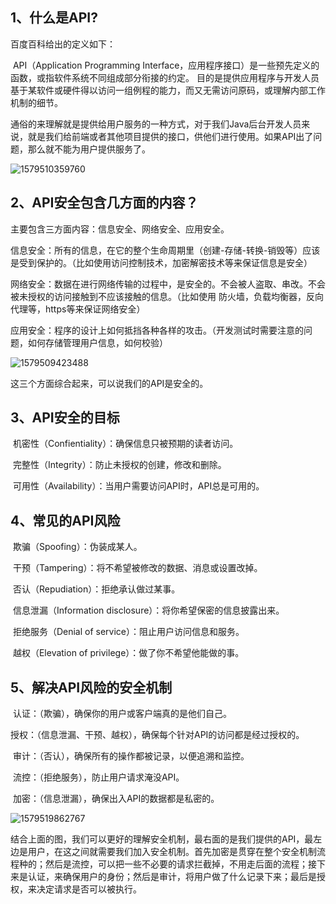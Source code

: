 ## 1、什么是API?

百度百科给出的定义如下：

​		API（Application Programming Interface，应用程序接口）是一些预先定义的函数，或指软件系统不同组成部分衔接的约定。 目的是提供应用程序与开发人员基于某软件或硬件得以访问一组例程的能力，而又无需访问原码，或理解内部工作机制的细节。

​		通俗的来理解就是提供给用户服务的一种方式，对于我们Java后台开发人员来说，就是我们给前端或者其他项目提供的接口，供他们进行使用。如果API出了问题，那么就不能为用户提供服务了。

![1579510359760](C:\Users\caofanqi\AppData\Roaming\Typora\typora-user-images\1579510359760.png)



## 2、API安全包含几方面的内容？

主要包含三方面内容：信息安全、网络安全、应用安全。

​		信息安全：所有的信息，在它的整个生命周期里（创建-存储-转换-销毁等）应该是受到保护的。（比如使用访问控制技术，加密解密技术等来保证信息是安全）

​		网络安全：数据在进行网络传输的过程中，是安全的。不会被人盗取、串改。不会被未授权的访问接触到不应该接触的信息。（比如使用 防火墙，负载均衡器，反向代理等，https等来保证网络安全）

​		应用安全：程序的设计上如何抵挡各种各样的攻击。（开发测试时需要注意的问题，如何存储管理用户信息，如何校验）

![1579509423488](C:\Users\caofanqi\AppData\Roaming\Typora\typora-user-images\1579509423488.png)

这三个方面综合起来，可以说我们的API是安全的。

## 3、API安全的目标

​		机密性（Confientiality）：确保信息只被预期的读者访问。

​		完整性（Integrity）：防止未授权的创建，修改和删除。

​		可用性（Availability）：当用户需要访问API时，API总是可用的。

## 4、常见的API风险

​	欺骗（Spoofing）：伪装成某人。

​	干预（Tampering）：将不希望被修改的数据、消息或设置改掉。

​	否认（Repudiation）：拒绝承认做过某事。

​	信息泄漏（Information disclosure）：将你希望保密的信息披露出来。

​	拒绝服务（Denial of service）：阻止用户访问信息和服务。

​	越权（Elevation of privilege）：做了你不希望他能做的事。

## 5、解决API风险的安全机制

​	认证：（欺骗），确保你的用户或客户端真的是他们自己。

​	授权：（信息泄漏、干预、越权），确保每个针对API的访问都是经过授权的。

​	审计：（否认），确保所有的操作都被记录，以便追溯和监控。

​	流控：（拒绝服务），防止用户请求淹没API。

​	加密：（信息泄漏），确保出入API的数据都是私密的。

![1579519862767](C:\Users\caofanqi\AppData\Roaming\Typora\typora-user-images\1579519862767.png)

​		结合上面的图，我们可以更好的理解安全机制，最右面的是我们提供的API，最左边是用户，在这之间就需要我们加入安全机制。首先加密是贯穿在整个安全机制流程种的；然后是流控，可以把一些不必要的请求拦截掉，不用走后面的流程；接下来是认证，来确保用户的身份；然后是审计，将用户做了什么记录下来；最后是授权，来决定请求是否可以被执行。













​		

​		







